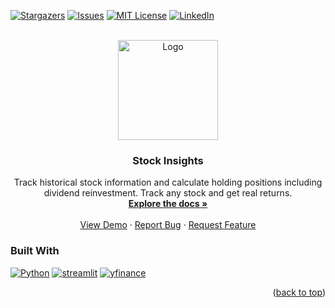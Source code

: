 <a name="readme-top"></a>

<!-- PROJECT SHIELDS -->
[![Stargazers][stars-shield]][stars-url]
[![Issues][issues-shield]][issues-url]
[![MIT License][license-shield]][license-url]
[![LinkedIn][linkedin-shield]][linkedin-url]



<!-- PROJECT LOGO -->
<br />
<div align="center">
  <a href="https://github.com/r-oc/stock-insight">
    <img src="images/logo.jpg" alt="Logo" width="160" height="160">
  </a>

<h3 align="center">Stock Insights</h3>

  <p align="center">
    Track historical stock information and calculate holding positions including dividend reinvestment. Track any stock and get real returns.  
    <br />
    <a href="https://github.com/r-oc/stock-insight"><strong>Explore the docs »</strong></a>
    <br />
    <br />
    <a href="https://github.com/r-oc/stock-insight">View Demo</a>
    ·
    <a href="https://github.com/r-oc/stock-insight/issues">Report Bug</a>
    ·
    <a href="https://github.com/r-oc/stock-insight/issues">Request Feature</a>
  </p>
</div>


### Built With 
[![Python][Python]][Python-url]
[![streamlit][streamlit]][streamlit-url]
[![yfinance][yfinance]][yfinance-url]

<p align="right">(<a href="#readme-top">back to top</a>)</p>


<!-- MARKDOWN LINKS & IMAGES -->
<!-- https://www.markdownguide.org/basic-syntax/#reference-style-links -->
[contributors-shield]: https://img.shields.io/github/contributors/r-oc/stock-insight.svg?style=for-the-badge
[contributors-url]: https://github.com/r-oc/stock-insight/graphs/contributors
[forks-shield]: https://img.shields.io/github/forks/r-oc/stock-insight.svg?style=for-the-badge
[forks-url]: https://github.com/r-oc/stock-insight/network/members
[stars-shield]: https://img.shields.io/github/stars/r-oc/stock-insight.svg?style=for-the-badge
[stars-url]: https://github.com/r-oc/stock-insight/stargazers
[issues-shield]: https://img.shields.io/github/issues/r-oc/stock-insight.svg?style=for-the-badge
[issues-url]: https://github.com/r-oc/stock-insight/issues
[license-shield]: https://img.shields.io/github/license/r-oc/stock-insight.svg?style=for-the-badge
[license-url]: https://github.com/r-oc/stock-insight/blob/master/LICENSE.txt
[linkedin-shield]: https://img.shields.io/badge/-LinkedIn-black.svg?style=for-the-badge&logo=linkedin&colorB=555
[linkedin-url]: https://linkedin.com/in/r-oc
[product-screenshot]: images/screenshot.png
[Python]: https://img.shields.io/badge/Python-ffd343?style=for-the-badge&logo=python&logoColor=black
[Python-url]: https://python.org
[yfinance]: https://img.shields.io/badge/yfinance-50C878?style=for-the-badge&logo=yahoo&logoColor=white
[yfinance-url]: https://pypi.org/project/yfinance/
[streamlit]: https://img.shields.io/badge/streamlit-FF3131?style=for-the-badge&logo=streamlit&logoColor=white
[streamlit-url]: https://streamlit.io/
